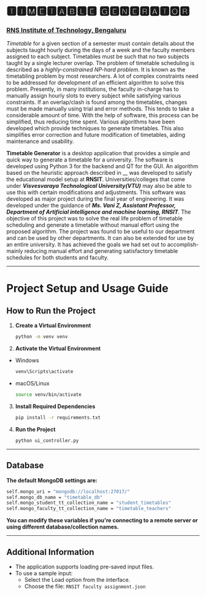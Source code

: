 # 🆃🅸🅼🅴🆃🅰🅱🅻🅴 🅶🅴🅽🅴🆁🅰🆃🅾🆁                                                                        

 ### [RNS Institute of Technology, Bengaluru](https://www.rnsit.ac.in/)

_Timetable_ for a given section of a semester must contain details about the subjects taught hourly during the days of a week and the faculty members assigned to each subject. Timetables must be such that no two subjects taught by a single lecturer overlap. The problem of timetable scheduling is described as a *highly-constrained NP-hard problem*. It is known as the timetabling problem by most researchers. A lot of complex constraints need to be addressed for development of an efficient algorithm to solve this problem. Presently, in many institutions, the faculty in-charge has to manually assign hourly slots to every subject while satisfying various constraints. If an overlap/clash is found among the timetables, changes must be made manually using trial and error methods. This tends to take a considerable amount of time. With the help of software, this process can be simplified, thus reducing time spent. Various algorithms have been developed which provide techniques to generate timetables. This also simplifies error correction and future modification of timetables, aiding maintenance and usability.

__Timetable Generator__ is a desktop application that provides a simple and quick way to generate a timetable for a university. The software is developed using Python 3 for the backend and QT for the GUI. An algorithm based on the heuristic approach described in __ was developed to satisfy the educational model setup at __RNSIT__. Universities/colleges that come under **_Visvesvaraya Technological University(VTU)_** may also be able to use this with certain modifications and adjustments. This software was developed as major project during the final year of engineering. It was developed under the guidance of **_Ms. Vani Z, Assistant Professor, Department of Artificial intelligence and machine learning, RNSIT_**. The objective of this project was to solve the real life problem of timetable scheduling and generate a timetable without manual effort using the proposed algorithm. The project was found to be useful to our department and can be used by other departments. It can also be extended for use by an entire university. It has achieved the goals we had set out to accomplish- mainly reducing manual effort and generating satisfactory timetable schedules for both students and faculty.
****
# Project Setup and Usage Guide

## How to Run the Project

1. **Create a Virtual Environment**
   ```bash
   python -m venv venv
2. **Activate the Virtual Environment**
- Windows
   ```bash
   venv\Scripts\activate
- macOS/Linux
   ```bash
   source venv/bin/activate
3. **Install Required Dependencies**
   ```bash
   pip install -r requirements.txt
4. **Run the Project**
   ```bash
   python ui_controller.py
****
## Database
**The default MongoDB settings are:**
   ```bash
   self.mongo_uri = "mongodb://localhost:27017/"
self.mongo_db_name = "timetable_db"
self.mongo_student_tt_collection_name = "student_timetables"
self.mongo_faculty_tt_collection_name = "timetable_teachers"
```
**You can modify these variables if you're connecting to a remote server or using different database/collection names.**
****
## Additional Information
- The application supports loading pre-saved input files.
- To use a sample input:
    - Select the Load option from the interface.
    - Choose the file: `RNSIT faculty assignment.json`